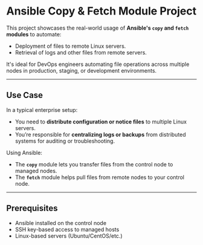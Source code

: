 
#  Ansible Copy & Fetch Module Project

This project showcases the real-world usage of **Ansible's `copy` and `fetch` modules** to automate:

- Deployment of files to remote Linux servers.
- Retrieval of logs and other files from remote servers.

It's ideal for DevOps engineers automating file operations across multiple nodes in production, staging, or development environments.

---

##  Use Case

In a typical enterprise setup:

- You need to **distribute configuration or notice files** to multiple Linux servers.
- You’re responsible for **centralizing logs or backups** from distributed systems for auditing or troubleshooting.

Using Ansible:
- The **`copy`** module lets you transfer files from the control node to managed nodes.
- The **`fetch`** module helps pull files from remote nodes to your control node.


---

##  Prerequisites

- Ansible installed on the control node
- SSH key-based access to managed hosts
- Linux-based servers (Ubuntu/CentOS/etc.)




